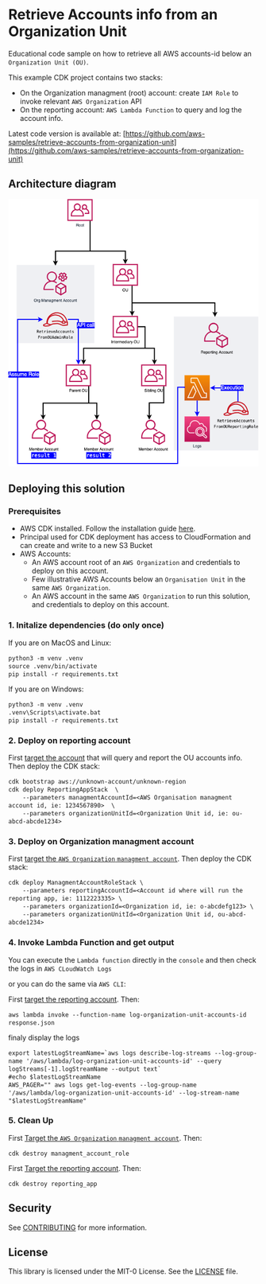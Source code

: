 # Retrieve Accounts info from an Organization Unit

Educational code sample on how to retrieve all AWS accounts-id below an `Organization Unit (OU)`.

This example CDK project contains two stacks:
- On the Organization managment (root) account: create `IAM Role` to invoke relevant `AWS Organization` API
- On the reporting account: `AWS Lambda Function` to query and log the account info.

Latest code version is available at: [https://github.com/aws-samples/retrieve-accounts-from-organization-unit](https://github.com/aws-samples/retrieve-accounts-from-organization-unit)

## Architecture diagram

![Architecture](architecture.drawio.png)

## Deploying this solution

### Prerequisites
- AWS CDK installed. Follow the installation guide [here](https://docs.aws.amazon.com/cdk/latest/guide/getting_started.html).
- Principal used for CDK deployment has access to CloudFormation and can create and write to a new S3 Bucket
- AWS Accounts:
    - An AWS account root of an `AWS Organization` and credentials to deploy on this account. 
    - Few illustrative AWS Accounts below an `Organisation Unit` in the same `AWS Organization`.
    - An AWS account in the same `AWS Organization` to run this solution, and credentials to deploy on this account. 

### 1. Initalize dependencies (do only once)

If you are on MacOS and Linux:

```
python3 -m venv .venv
source .venv/bin/activate
pip install -r requirements.txt
```

If you are on Windows:

```
python3 -m venv .venv
.venv\Scripts\activate.bat
pip install -r requirements.txt
```

### 2. Deploy on reporting account

First [target the account](HOWTO_select_target_account.md) that will query and report the OU accounts info.
Then deploy the CDK stack:

```
cdk bootstrap aws://unknown-account/unknown-region
cdk deploy ReportingAppStack  \
    --parameters managmentAccountId=<AWS Organisation managment account id, ie: 1234567890>  \
    --parameters organizationUnitId=<Organization Unit id, ie: ou-abcd-abcde1234>    
```

### 3. Deploy on Organization managment account

First [target the `AWS Organization` `managment account`](HOWTO_select_target_account.md). Then deploy the CDK stack:

```
cdk deploy ManagmentAccountRoleStack \
    --parameters reportingAccountId=<Account id where will run the reporting app, ie: 1112223335> \
    --parameters organizationId=<Organization id, ie: o-abcdefg123> \     
    --parameters organizationUnitId=<Organization Unit id, ou-abcd-abcde1234>    
```

### 4. Invoke Lambda Function and get output

You can execute the `Lambda function` directly in the `console` and then check the logs in `AWS CLoudWatch Logs`

or you can do the same via `AWS CLI`:

First [target the reporting account](HOWTO_select_target_account.md). Then: 

```
aws lambda invoke --function-name log-organization-unit-accounts-id response.json
```

finaly display the logs
```
export latestLogStreamName=`aws logs describe-log-streams --log-group-name '/aws/lambda/log-organization-unit-accounts-id' --query logStreams[-1].logStreamName --output text`
#echo $latestLogStreamName
AWS_PAGER="" aws logs get-log-events --log-group-name '/aws/lambda/log-organization-unit-accounts-id' --log-stream-name "$latestLogStreamName"
```


### 5. Clean Up

First [Target the `AWS Organization` `managment account`](HOWTO_select_target_account.md). Then:

```
cdk destroy managment_account_role
```

First [Target the reporting account](HOWTO_select_target_account.md). Then: 

```
cdk destroy reporting_app
```

## Security

See [CONTRIBUTING](CONTRIBUTING.md#security-issue-notifications) for more information.

## License

This library is licensed under the MIT-0 License. See the [LICENSE](LICENSE) file.